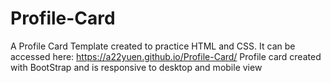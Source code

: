 # Profile-Card
A Profile Card Template created to practice HTML and CSS.
It can be accessed here: https://a22yuen.github.io/Profile-Card/
Profile card created with BootStrap and is responsive to desktop and mobile view
